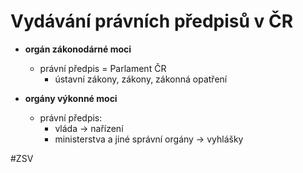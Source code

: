 # Vydávání právních předpisů v ČR

- **orgán zákonodárné moci**
	- právní předpis = Parlament ČR
		- ústavní zákony, zákony, zákonná opatření

- **orgány výkonné moci**
	- právní předpis:
		- vláda -> nařízení
		- ministerstva a jiné správní orgány -> vyhlášky

#ZSV 